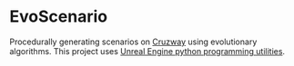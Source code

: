 # EvoScenario
Procedurally generating scenarios on [Cruzway](https://github.com/AugmentedDesignLab/CruzWay) using evolutionary algorithms. This project uses [Unreal Engine python programming utilities](https://docs.unrealengine.com/en-US/ProductionPipelines/ScriptingAndAutomation/Python/index.html).
